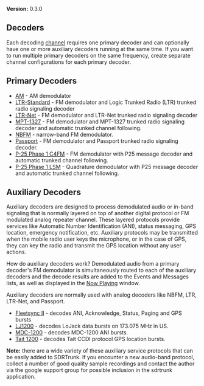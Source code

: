 **Version:** 0.3.0

Decoders
---

Each decoding [channel](Channels_V0.3.0) requires one primary decoder and can optionally
have one or more auxiliary decoders running at the same time.  If you want to 
run multiple primary decoders on the same frequency, create separate channel configurations
for each primary decoder.

Primary Decoders
---
  * [AM](AM) - AM demodulator
  * [LTR-Standard](LTR) - FM demodulator and Logic Trunked Radio (LTR) trunked radio signaling decoder
  * [LTR-Net](LTRNet) - FM demodulator and LTR-Net trunked radio signaling decoder
  * [MPT-1327](MPT1327) - FM demodulator and MPT-1327 trunked radio signaling decoder and automatic trunked channel following.
  * [NBFM](NBFM) - narrow-band FM demodulator.
  * [Passport](Passport) - FM demodulator and Passport trunked radio signaling decoder.
  * [P-25 Phase 1 C4FM](APCO25) - FM demodulator with P25 message decoder and automatic trunked channel following.
  * [P-25 Phase 1 LSM](APCO25) - Quadrature demodulator with P25 message decoder and automatic trunked channel following.
  
Auxiliary Decoders
---
Auxiliary decoders are designed to process demodulated audio or in-band 
signaling that is normally layered on top of another digital protocol or FM
modulated analog repeater channel.  These layered protocols provide services 
like Automatic Number Identification (ANI), status messaging, GPS location, 
emergency notification, etc.  Auxiliary protocols may be transmitted when the 
mobile radio user keys the microphone, or in the case of GPS, they can key the 
radio and transmit the GPS location without any user actions.

How do auxiliary decoders work?  Demodulated audio from a primary decoder's FM 
demodulator is simultaneously routed to each of the auxiliary decoders
and the decode results are added to the Events and Messages lists, as well as
displayed in the [Now Playing](NowPlaying_V0.3.0) window.

Auxiliary decoders are normally used with analog decoders like NBFM, LTR, 
LTR-Net, and Passport.

  * [Fleetsync II](Fleetsync2) - decodes ANI, Acknowledge, Status, Paging and GPS bursts
  * [LJ1200](LoJack) - decodes LoJack data bursts on 173.075 MHz in US.
  * [MDC-1200](MDC1200) - decodes MDC-1200 ANI bursts.
  * [Tait 1200](Tait1200) - decodes Tait CCDI protocol GPS location bursts.

**Note:** there are a wide variety of these auxiliary service protocols that can be 
easily added to SDRTrunk.  If you encounter a new audio-band protocol, collect
a number of good quality sample recordings and contact the author via the 
google support group for possible inclusion in the sdrtrunk application.   
